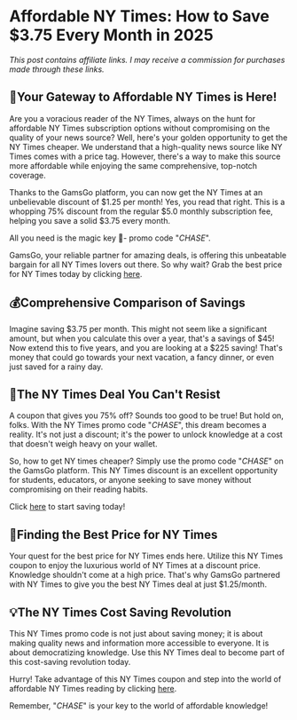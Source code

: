 # Affordable NY Times: How to Save $3.75 Every Month in 2025

*This post contains affiliate links. I may receive a commission for purchases made through these links.*

## 🚀Your Gateway to Affordable NY Times is Here!

Are you a voracious reader of the NY Times, always on the hunt for affordable NY Times subscription options without compromising on the quality of your news source? Well, here's your golden opportunity to get the NY Times cheaper. We understand that a high-quality news source like NY Times comes with a price tag. However, there's a way to make this source more affordable while enjoying the same comprehensive, top-notch coverage.

Thanks to the GamsGo platform, you can now get the NY Times at an unbelievable discount of $1.25 per month! Yes, you read that right. This is a whopping 75% discount from the regular $5.0 monthly subscription fee, helping you save a solid $3.75 every month. 

All you need is the magic key 🔑- promo code "*CHASE*". 

GamsGo, your reliable partner for amazing deals, is offering this unbeatable bargain for all NY Times lovers out there. So why wait? Grab the best price for NY Times today by clicking [here](https://www.gamsgo.com/partner/ykeX7B). 

## 💰Comprehensive Comparison of Savings

Imagine saving $3.75 per month. This might not seem like a significant amount, but when you calculate this over a year, that's a savings of $45! Now extend this to five years, and you are looking at a $225 saving! That's money that could go towards your next vacation, a fancy dinner, or even just saved for a rainy day. 

## 🎁The NY Times Deal You Can't Resist

A coupon that gives you 75% off? Sounds too good to be true! But hold on, folks. With the NY Times promo code "*CHASE*", this dream becomes a reality. It's not just a discount; it's the power to unlock knowledge at a cost that doesn't weigh heavy on your wallet. 

So, how to get NY times cheaper? Simply use the promo code "*CHASE*" on the GamsGo platform. This NY Times discount is an excellent opportunity for students, educators, or anyone seeking to save money without compromising on their reading habits. 

Click [here](https://www.gamsgo.com/partner/ykeX7B) to start saving today!

## 🔎Finding the Best Price for NY Times

Your quest for the best price for NY Times ends here. Utilize this NY Times coupon to enjoy the luxurious world of NY Times at a discount price. Knowledge shouldn't come at a high price. That's why GamsGo partnered with NY Times to give you the best NY Times deal at just $1.25/month. 

## 💡The NY Times Cost Saving Revolution

This NY Times promo code is not just about saving money; it is about making quality news and information more accessible to everyone. It is about democratizing knowledge. Use this NY Times deal to become part of this cost-saving revolution today. 

Hurry! Take advantage of this NY Times coupon and step into the world of affordable NY Times reading by clicking [here](https://www.gamsgo.com/partner/ykeX7B). 

Remember, "*CHASE*" is your key to the world of affordable knowledge!